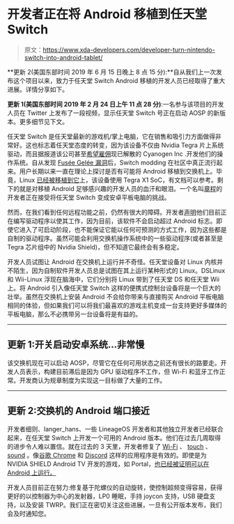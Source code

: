 # 开发者正在将 Android 移植到任天堂 Switch

> 原文：<https://www.xda-developers.com/developer-turn-nintendo-switch-into-android-tablet/>

**更新 2(美国东部时间 2019 年 6 月 15 日晚上 8 点 15 分):**自从我们上一次发布这个项目以来，致力于任天堂 Switch Android 移植的开发人员已经取得了重大进展。详情分享如下。

**更新 1(美国东部时间 2019 年 2 月 24 日上午 11 点 28 分)**:一名参与该项目的开发人员在 Twitter 上发布了一段视频，显示任天堂 Switch 号正在启动 AOSP 的新版本。更多细节见下文。

任天堂 Switch 是任天堂最新的游戏机/掌上电脑，它在销售和吸引力方面做得非常好。这也标志着任天堂态度的转变，因为该设备不仅由 Nvidia Tegra 片上系统驱动，而且据报道该公司甚至[希望雇佣](https://www.xda-developers.com/nintendo-approached-cyanogen-to-partner-for-the-switch-cyanogen-refused/)现已解散的 Cyanogen Inc .开发他们的操作系统。自从发现 [Fusée Gelée 漏洞](https://www.xda-developers.com/nvidia-tegra-x1-google-pixel-c-nvidia-shield/)后，Switch modding 在社区中真正流行起来。用户长期以来一直在理论上探讨是否有可能将 Android 移植到交换机上。毕竟，Linux [已经被移植到它](https://github.com/fail0verflow/switch-linux)上，该设备使用 Tegra X1 SoC，有文档可以参考。剩下的就是对移植 Android 足够感兴趣的开发人员的血汗和眼泪。一个名叫[章程](https://gitlab.com/ByLaws/android_device_nintendo_switch)的开发者正在接受将任天堂 Switch 变成安卓平板电脑的挑战。

然而，在我们看到任何远程功能之前，仍然有很大的障碍。开发者[声明](https://www.reddit.com/r/SwitchHaxing/comments/apx8pw/someone_is_working_on_android_no_more_information/egd8z8p/)他们目前正在编写驱动程序以使其工作，因为目前，该软件不会启动超过 Android 标志。即使它进入了可启动阶段，也不能保证它能以任何可预测的方式工作，因为这些都是自制的驱动程序。虽然可能会利用交换机操作系统中的一些驱动程序(或者甚至是 Tegra 芯片组中的 Nvidia Shield)，但不知道它最终会有多稳定。

开发人员试图让 Android 在交换机上运行并不奇怪。任天堂设备对 Linux 内核并不陌生，因为自制软件开发人员总是试图在其上运行某种形式的 Linux。DSLinux 和 Wii-Linux 浮现在脑海中，它们分别将 Linux 带到了任天堂 DS 和任天堂 Wii 上。将 Android 引入像任天堂 Switch 这样的便携式控制台设备将是一个巨大的壮举。虽然在交换机上安装 Android 不会给你带来与直接购买 Android 平板电脑相同的体验，但如果我们可以将我们最喜欢的游戏主机变成一台支持更好多媒体的平板电脑，那么不必携带另一台设备将是有益的。

* * *

## 更新 1:开关启动安卓系统...非常慢

该交换机现在可以启动 AOSP，尽管它在任何可用状态之前还有很长的路要走。开发人员表示，构建目前滞后是因为 GPU 驱动程序不工作，但 Wi-Fi 和蓝牙工作正常。开发商认为规章制度为实现这一目标做了大量的工作。

* * *

## 更新 2:交换机的 Android 端口接近

开发者细则、langer_hans、一些 LineageOS 开发者和其他独立开发者已经联合起来，在任天堂 Switch 上开发一个可用的 Android 版本。他们在过去几周取得的进步令人难以置信。就在过去的 3 天里，开发者修复了 [Wi-Fi](https://www.reddit.com/r/SwitchHacks/comments/bzg32d/so_i_heard_you_guys_wanted_portal_on_the_switch/eqs5lqp/) 、 [touch](https://www.reddit.com/r/SwitchHacks/comments/bzg32d/so_i_heard_you_guys_wanted_portal_on_the_switch/eqsen7e/) 、 [sound](https://www.reddit.com/r/SwitchHacks/comments/bzg32d/so_i_heard_you_guys_wanted_portal_on_the_switch/eqxt127/) 。像[谷歌 Chrome](https://www.reddit.com/r/SwitchHacks/comments/bzg32d/so_i_heard_you_guys_wanted_portal_on_the_switch/eqzp0pt/) 和 [Discord](https://www.reddit.com/r/SwitchHacks/comments/bzg32d/so_i_heard_you_guys_wanted_portal_on_the_switch/eqsf1qk/) 这样的应用程序是有效的。即使是为 NVIDIA SHIELD Android TV 开发的游戏，如 Portal，[也已经被证明可以在 Android 上运行。](https://photos.google.com/share/AF1QipNHx59hsjtPDoZYEYUOJx6w9-w3pVMow5wGeY0-FBKtOCdFBQOnsFvU0N3sNrWAPQ?key=enRsSGNocHprbFItN0t1UndtNFctQU5WcnlJTmpR)

开发人员目前正在努力:修复基于陀螺仪的自动旋转，使控制超频变得容易，获得更好的以控制器为中心的发射器，LP0 睡眠，手持 joycon 支持，USB 硬盘支持，以及安装 TWRP。我们正在密切关注这些进展，一旦有公开版本发布，我们会及时通知您。